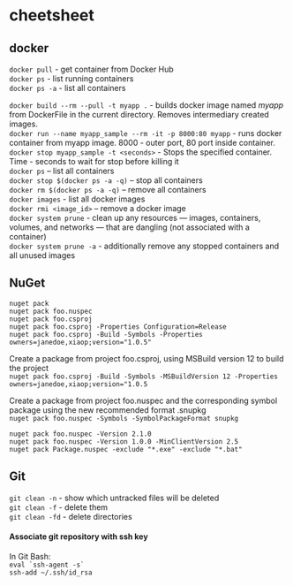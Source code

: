 # cheetsheet

## docker 

`docker pull` - get container from Docker Hub  
`docker ps` - list running containers  
`docker ps -a` - list all containers

`docker build --rm --pull -t myapp .` - builds docker image named _myapp_ from DockerFile in the current directory. Removes intermediary created images.    
`docker run --name myapp_sample --rm -it -p 8000:80 myapp` - runs docker container from myapp image. 8000 - outer port, 80 port inside container.  
`docker stop myapp_sample -t <seconds>` - Stops the specified container. Time - seconds to wait for stop before killing it  
`docker ps` – list all containers  
`docker stop $(docker ps -a -q)` – stop all containers  
`docker rm $(docker ps -a -q)` – remove all containers  
`docker images` - list all docker images  
`docker rmi <image_id>` – remove a docker image  
`docker system prune` - clean up any resources — images, containers, volumes, and networks — that are dangling (not associated with a container)  
`docker system prune -a` -  additionally remove any stopped containers and all unused images  

## NuGet
`nuget pack`  
`nuget pack foo.nuspec`  
`nuget pack foo.csproj`  
`nuget pack foo.csproj -Properties Configuration=Release`  
`nuget pack foo.csproj -Build -Symbols -Properties owners=janedoe,xiaop;version="1.0.5"`  

Create a package from project foo.csproj, using MSBuild version 12 to build the project  
`nuget pack foo.csproj -Build -Symbols -MSBuildVersion 12 -Properties owners=janedoe,xiaop;version="1.0.5`  

Create a package from project foo.nuspec and the corresponding symbol package using the new recommended format .snupkg  
`nuget pack foo.nuspec -Symbols -SymbolPackageFormat snupkg`  

`nuget pack foo.nuspec -Version 2.1.0`  
`nuget pack foo.nuspec -Version 1.0.0 -MinClientVersion 2.5`  
`nuget pack Package.nuspec -exclude "*.exe" -exclude "*.bat"`  


## Git
`git clean -n` - show which untracked files will be deleted  
`git clean -f` - delete them  
`git clean -fd` - delete directories

#### Associate git repository with ssh key
In Git Bash:  
```eval `ssh-agent -s` ```   
`ssh-add ~/.ssh/id_rsa`  
